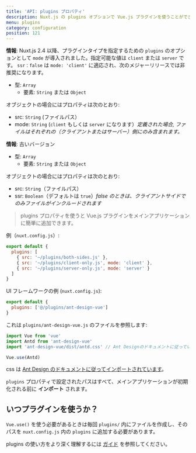 ```yaml
---
title: 'API: plugins プロパティ'
description: Nuxt.js の plugins オプションで Vue.js プラグインを使うことができます。
menu: plugins
category: configuration
position: 121
---
```


**情報**: Nuxt.js 2.4 以降、プラグインタイプを指定するための `plugins` のオプションとして `mode` が導入されました。指定可能な値は `client` または `server` です。 `ssr：false` は `mode: 'client'` に適応され、次のメジャーリリースでは非推奨になります。

- 型: `Array`
  - 要素: `String` または `Object`

オブジェクトの場合にはプロパティは次のとおり:

- src: `String` (ファイルパス）
- mode: `String` (`client` もしくは `server` になります）_定義された場合, ファイルはそれぞれの（クライアントまたはサーバー）側にのみ含まれます。_

**情報**: 古いバージョン

- 型: `Array`
  - 要素: `String` または `Object`

オブジェクトの場合にはプロパティは次のとおり:

- src: `String`（ファイルパス）
- ssr: `Boolean`（デフォルトは `true`）_false のときは、クライアントサイドでのみファイルがインクルードされます_

> plugins プロパティを使うと Vue.js プラグインをメインアプリケーションに簡単に追加できます。

例（`nuxt.config.js`）:

```js
export default {
  plugins: [
    { src: '~/plugins/both-sides.js' },
    { src: '~/plugins/client-only.js', mode: 'client' },
    { src: '~/plugins/server-only.js', mode: 'server' }
  ]
}
```

UI フレームワークの例 (`nuxt.config.js`):

```js
export default {
  plugins: ['@/plugins/ant-design-vue']
}
```

これは `plugins/ant-design-vue.js` のファイルを参照します:

```js
import Vue from 'vue'
import Antd from 'ant-design-vue'
import 'ant-design-vue/dist/antd.css' // Ant Designのドキュメントに従っています

Vue.use(Antd)
```

css は [Ant Design のドキュメントに従ってインポートされています](https://vue.ant.design/docs/vue/getting-started/#3.-Use-antd's-Components 'プラグインを構築するためのヒント')。

`plugins` プロパティで設定されたパスはすべて、メインアプリケーションが初期化される前に **インポート** されます。

## いつプラグインを使うか？

`Vue.use()` を使う必要があるときは毎回 `plugins/` 内にファイルを作成し、そのパスを `nuxt.config.js` 内の `plugins` に追加する必要があります。

plugins の使い方をより深く理解するには [ガイド](/guide/plugins#vue-プラグイン) を参照してください。

